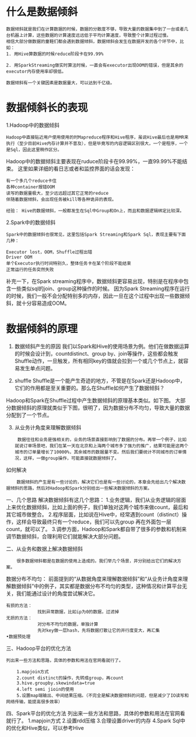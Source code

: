 # 什么是数据倾斜
```
数据倾斜就是我们在计算数据的时候，数据的分散度不够，导致大量的数据集中到了一台或者几台机器上计算，这些数据的计算速度远远低于平均计算速度，导致整个计算过程过慢。
相信大部分做数据的童鞋们都会遇到数据倾斜，数据倾斜会发生在数据开发的各个环节中，比如：
1. 用Hive算数据的时候reduce阶段卡在99.99%

2. 用SparkStreaming做实时算法时候，一直会有executor出现OOM的错误，但是其余的executor内存使用率却很低。

数据倾斜有一个关键因素是数据量大，可以达到千亿级。
```

# 数据倾斜长的表现
1.Hadoop中的数据倾斜

    Hadoop中直接贴近用户使用使用的时Mapreduce程序和Hive程序，虽说Hive最后也是用MR来执行（至少目前Hive内存计算并不普及），但是毕竟写的内容逻辑区别很大，一个是程序，一个是Sql，因此这里稍作区分。

Hadoop中的数据倾斜主要表现在ruduce阶段卡在99.99%，一直99.99%不能结束。
这里如果详细的看日志或者和监控界面的话会发现：

    有一个多几个reduce卡住
    各种container报错OOM
    读写的数据量极大，至少远远超过其它正常的reduce
    伴随着数据倾斜，会出现任务被kill等各种诡异的表现。

```
经验： Hive的数据倾斜，一般都发生在Sql中Group和On上，而且和数据逻辑绑定比较深。
```

2.Spark中的数据倾斜

    Spark中的数据倾斜也很常见，这里包括Spark Streaming和Spark Sql，表现主要有下面几种：

    Executor lost，OOM，Shuffle过程出错
    Driver OOM
    单个Executor执行时间特别久，整体任务卡在某个阶段不能结束
    正常运行的任务突然失败

补充一下，在Spark streaming程序中，数据倾斜更容易出现，特别是在程序中包含一些类似sql的join、group这种操作的时候。 因为Spark Streaming程序在运行的时候，我们一般不会分配特别多的内存，因此一旦在这个过程中出现一些数据倾斜，就十分容易造成OOM。

# 数据倾斜的原理
1. 数据倾斜产生的原因
        我们以Spark和Hive的使用场景为例。他们在做数据运算的时候会设计到，countdistinct、group by、join等操作，这些都会触发Shuffle动作，一旦触发，所有相同key的值就会拉到一个或几个节点上，就容易发生单点问题。

2. shuffle
        Shuffle是一个能产生奇迹的地方，不管是在Spark还是Hadoop中，它们的作用都是至关重要的。那么在Shuffle如何产生了数据倾斜？

Hadoop和Spark在Shuffle过程中产生数据倾斜的原理基本类似。如下图。 
        大部分数据倾斜的原理就类似于下图，很明了，因为数据分布不均匀，导致大量的数据分配到了一个节点。

3. 从业务计角度来理解数据倾斜

        数据往往和业务是强相关的，业务的场景直接影响到了数据的分布。再举一个例子，比如就说订单场景吧，我们在某一天在北京和上海两个城市多了强力的推广，结果可能是这两个城市的订单量增长了10000%，其余城市的数据量不变。然后我们要统计不同城市的订单情况，这样，一做group操作，可能直接就数据倾斜了。

如何解决

        数据倾斜的产生是有一些讨论的，解决它们也是有一些讨论的，本章会先给出几个解决数据倾斜的思路，然后对Hadoop和Spark分别给出一些解决数据倾斜的方案。
一、几个思路
    解决数据倾斜有这几个思路：
        1.业务逻辑，我们从业务逻辑的层面上来优化数据倾斜，比如上面的例子，我们单独对这两个城市来做count，最后和其它城市做整合。
        2.程序层面，比如说在Hive中，经常遇到count（distinct）操作，这样会导致最终只有一个reduce，我们可以先group 再在外面包一层count，就可以了。
        3.调参方面，Hadoop和Spark都自带了很多的参数和机制来调节数据倾斜，合理利用它们就能解决大部分问题。

二、从业务和数据上解决数据倾斜

        很多数据倾斜都是在数据的使用上造成的。我们举几个场景，并分别给出它们的解决方案。
数据分布不均匀：
前面提到的“从数据角度来理解数据倾斜”和“从业务计角度来理解数据倾斜”中的例子，其实都是数据分布不均匀的类型，这种情况和计算平台无关，我们能通过设计的角度尝试解决它。

    有损的方法：
                找到异常数据，比如ip为0的数据，过滤掉
    无损的方法：
                对分布不均匀的数据，单独计算
                先对key做一层hash，先将数据打散让它的并行度变大，再汇集
    •数据预处理

三、Hadoop平台的优化方法

    列出来一些方法和思路，具体的参数和用法在官网看就行了。

        1.mapjoin方式
        2.count distinct的操作，先转成group，再count
        3.hive.groupby.skewindata=true
        4.left semi jioin的使用
        5.设置map端输出、中间结果压缩。（不完全是解决数据倾斜的问题，但是减少了IO读写和网络传输，能提高很多效率）

四、Spark平台的优化方法
    列出来一些方法和思路，具体的参数和用法在官网看就行了。
        1.mapjoin方式
        2.设置rdd压缩
        3.合理设置driver的内存
        4.Spark Sql中的优化和Hive类似，可以参考Hive

